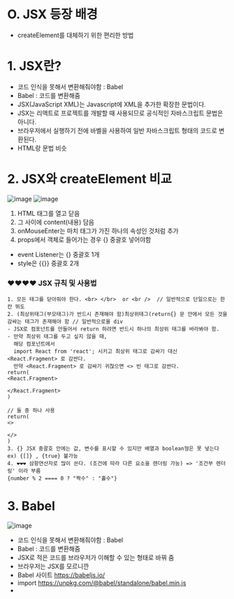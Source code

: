 # O. JSX 등장 배경
- createElement를 대체하기 위한 편리한 방법

# 1. JSX란?

- 코드 인식을 못해서 변환해줘야함 : Babel
- Babel : 코드를 변환해줌
- JSX(JavaScript XML)는 Javascript에 XML을 추가한 확장한 문법이다. 
- JSX는 리액트로 프로젝트를 개발할 때 사용되므로 공식적인 자바스크립트 문법은 아니다.  
- 브라우저에서 실행하기 전에 바벨을 사용하여 일반 자바스크립트 형태의 코드로 변환된다.
- HTML랑 문법 비슷

# 2. JSX와 createElement 비교
![image](https://user-images.githubusercontent.com/86208370/175918373-74093dbc-343f-4f88-b0ac-ae23031b6076.png)
![image](https://user-images.githubusercontent.com/86208370/175920620-935de35f-80cd-47d9-bfaf-a72888690c9d.png)

1. HTML 태그를 열고 닫음
2. 그 사이에 content(내용) 담음
3. onMouseEnter는 마치 태그가 가진 하나의 속성인 것처럼 추가
4. props에서 객체로 들어가는 경우 {} 중괄호 넣어야함
 - event Listener는 {} 중괄호 1개
 - style은 {{}} 중괄호 2개

### ❤❤❤❤ JSX 규칙 및 사용법
```JS
1. 모든 태그를 닫아줘야 한다. <br> </br>  or <br />  // 일반적으로 단일으로는 한칸 뛰도
2. (최상위태그(부모태그)가 반드시 존재해야 함)최상위태그(return{} 문 안에서 모든 것을 감싸는 태그가 존재해야 함 // 일반적으로올 div
- JSX로 컴포넌트를 만들어서 return 하려면 반드시 하나의 최상위 태그를 바라봐야 함.
- 만약 최상위 태그를 두고 싶지 않을 때, 
  해당 컴포넌트에서 
  import React from 'react'; 시키고 최상위 태그로 감싸기 대신 <React.Fragment> 로 감싼다.
  만약 <React.Fragment> 로 감싸기 귀찮으면 <> 빈 태그로 감싼다.
return(
<React.Fragment>

</React.Fragment>
)

// 둘 중 하나 사용
return(
<>

</>
)
3. {} JSX 중괄호 안에는 값, 변수를 표시할 수 있지만 배열과 boolean형은 못 넣는다
ex) {[]} , {true} 불가능
4. ❤❤❤ 삼항연산자로 많이 쓴다. (조건에 따라 다른 요소을 렌더링 가능) => '조건부 렌더링' 이라 부름
{number % 2 ==== 0 ? "짝수" : "홀수"}
```

# 3. Babel 
![image](https://user-images.githubusercontent.com/86208370/175921499-609ac558-992c-4d97-a051-d7ac8860cf93.png)

- 코드 인식을 못해서 변환해줘야함 : Babel
- Babel : 코드를 변환해줌
- JSX로 적은 코드를 브라우저가 이해할 수 있는 형태로 바꿔 줌
- 브라우저는 JSX를 모르니깐
- Babel 사이트 
https://babeljs.io/
- import 
https://unpkg.com/@babel/standalone/babel.min.js
- <script src="https://unpkg.com/@babel/standalone/babel.min.js"></scrpt>
- <script type="text/babel"> 로 감쌈

![image](https://user-images.githubusercontent.com/86208370/175935761-62b3768a-43c3-43b5-9b26-281130ebfafd.png)
- Babel이 브라우저가 읽을 수 있는 코드로 바꿔서 head에  담음 (개발자도구 -element)

